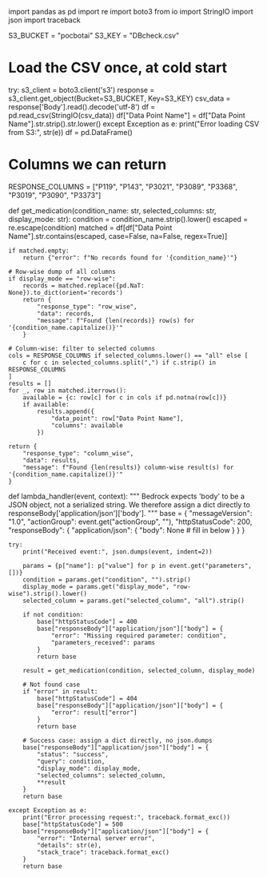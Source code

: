 import pandas as pd
import re
import boto3
from io import StringIO
import json
import traceback

S3_BUCKET = "pocbotai"
S3_KEY = "DBcheck.csv"

# Load the CSV once, at cold start
try:
    s3_client = boto3.client('s3')
    response = s3_client.get_object(Bucket=S3_BUCKET, Key=S3_KEY)
    csv_data = response['Body'].read().decode('utf-8')
    df = pd.read_csv(StringIO(csv_data))
    df["Data Point Name"] = df["Data Point Name"].str.strip().str.lower()
except Exception as e:
    print("Error loading CSV from S3:", str(e))
    df = pd.DataFrame()

# Columns we can return
RESPONSE_COLUMNS = ["P119", "P143", "P3021", "P3089", "P3368", "P3019", "P3090", "P3373"]

def get_medication(condition_name: str, selected_columns: str, display_mode: str):
    condition = condition_name.strip().lower()
    escaped = re.escape(condition)
    matched = df[df["Data Point Name"].str.contains(escaped, case=False, na=False, regex=True)]

    if matched.empty:
        return {"error": f"No records found for '{condition_name}'"}

    # Row-wise dump of all columns
    if display_mode == "row-wise":
        records = matched.replace({pd.NaT: None}).to_dict(orient='records')
        return {
            "response_type": "row_wise",
            "data": records,
            "message": f"Found {len(records)} row(s) for '{condition_name.capitalize()}'"
        }

    # Column-wise: filter to selected columns
    cols = RESPONSE_COLUMNS if selected_columns.lower() == "all" else [
        c for c in selected_columns.split(",") if c.strip() in RESPONSE_COLUMNS
    ]
    results = []
    for _, row in matched.iterrows():
        available = {c: row[c] for c in cols if pd.notna(row[c])}
        if available:
            results.append({
                "data_point": row["Data Point Name"],
                "columns": available
            })

    return {
        "response_type": "column_wise",
        "data": results,
        "message": f"Found {len(results)} column-wise result(s) for '{condition_name.capitalize()}'"
    }

def lambda_handler(event, context):
    """
    Bedrock expects 'body' to be a JSON object, not a serialized string.
    We therefore assign a dict directly to responseBody['application/json']['body'].
    """
    base = {
        "messageVersion": "1.0",
        "actionGroup": event.get("actionGroup", ""),
        "httpStatusCode": 200,
        "responseBody": {
            "application/json": {
                "body": None  # fill in below
            }
        }
    }

    try:
        print("Received event:", json.dumps(event, indent=2))

        params = {p["name"]: p["value"] for p in event.get("parameters", [])}
        condition = params.get("condition", "").strip()
        display_mode = params.get("display_mode", "row-wise").strip().lower()
        selected_column = params.get("selected_column", "all").strip()

        if not condition:
            base["httpStatusCode"] = 400
            base["responseBody"]["application/json"]["body"] = {
                "error": "Missing required parameter: condition",
                "parameters_received": params
            }
            return base

        result = get_medication(condition, selected_column, display_mode)

        # Not found case
        if "error" in result:
            base["httpStatusCode"] = 404
            base["responseBody"]["application/json"]["body"] = {
                "error": result["error"]
            }
            return base

        # Success case: assign a dict directly, no json.dumps
        base["responseBody"]["application/json"]["body"] = {
            "status": "success",
            "query": condition,
            "display_mode": display_mode,
            "selected_columns": selected_column,
            **result
        }
        return base

    except Exception as e:
        print("Error processing request:", traceback.format_exc())
        base["httpStatusCode"] = 500
        base["responseBody"]["application/json"]["body"] = {
            "error": "Internal server error",
            "details": str(e),
            "stack_trace": traceback.format_exc()
        }
        return base
